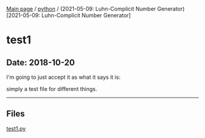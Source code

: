 [Main page](/) / [python](/python) / (2021-05-09: Luhn-Complicit Number Generator)[2021-05-09: Luhn-Complicit Number Generator]

# test1

## Date: 2018-10-20

I'm going to just accept it as what it says it is:

simply a test file for different things.

-----

## Files

[test1.py](test1.py)